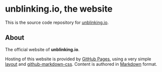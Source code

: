# unblinking.io, the website  

This is the source code repository for [unblinking.io](http://www.unblinking.io/).  

## About  

The official website of __unblinking.io__.  

Hosting of this website is provided by [GitHub Pages](https://pages.github.com/), using a very simple [layout](https://github.com/unblinking/www.unblinking.io/blob/main/_layouts/default.html) and [github-markdown-css](https://github.com/sindresorhus/github-markdown-css). Content is authored in [Markdown](https://daringfireball.net/projects/markdown/syntax) format.  
